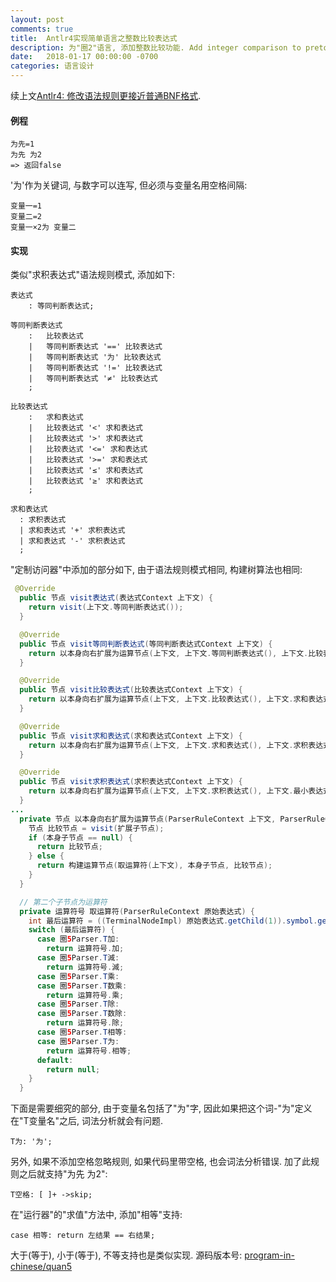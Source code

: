 ```yaml
---
layout: post
comments: true
title:  Antlr4实现简单语言之整数比较表达式
description: 为"圈2"语言, 添加整数比较功能. Add integer comparison to pretotype programming language quan2.
date:   2018-01-17 00:00:00 -0700
categories: 语言设计
---
```


续上文[Antlr4: 修改语法规则更接近普通BNF格式](https://zhuanlan.zhihu.com/p/32939695).
#### 例程
```
为先=1
为先 为2
=> 返回false
```
'为'作为关键词, 与数字可以连写, 但必须与变量名用空格间隔:
```
变量一=1
变量二=2
变量一×2为 变量二
```
#### 实现

类似"求积表达式"语法规则模式, 添加如下:
```antlr
表达式
    : 等同判断表达式;

等同判断表达式
    :   比较表达式
    |   等同判断表达式 '==' 比较表达式
    |   等同判断表达式 '为' 比较表达式
    |   等同判断表达式 '!=' 比较表达式
    |   等同判断表达式 '≠' 比较表达式
    ;

比较表达式
    :   求和表达式
    |   比较表达式 '<' 求和表达式
    |   比较表达式 '>' 求和表达式
    |   比较表达式 '<=' 求和表达式
    |   比较表达式 '>=' 求和表达式
    |   比较表达式 '≤' 求和表达式
    |   比较表达式 '≥' 求和表达式
    ;

求和表达式
  : 求积表达式
  | 求和表达式 '+' 求积表达式
  | 求和表达式 '-' 求积表达式
  ;
```
"定制访问器"中添加的部分如下, 由于语法规则模式相同, 构建树算法也相同:
```java
 @Override
  public 节点 visit表达式(表达式Context 上下文) {
    return visit(上下文.等同判断表达式());
  }

  @Override
  public 节点 visit等同判断表达式(等同判断表达式Context 上下文) {
    return 以本身向右扩展为运算节点(上下文, 上下文.等同判断表达式(), 上下文.比较表达式());
  }

  @Override
  public 节点 visit比较表达式(比较表达式Context 上下文) {
    return 以本身向右扩展为运算节点(上下文, 上下文.比较表达式(), 上下文.求和表达式());
  }

  @Override
  public 节点 visit求和表达式(求和表达式Context 上下文) {
    return 以本身向右扩展为运算节点(上下文, 上下文.求和表达式(), 上下文.求积表达式());
  }

  @Override
  public 节点 visit求积表达式(求积表达式Context 上下文) {
    return 以本身向右扩展为运算节点(上下文, 上下文.求积表达式(), 上下文.最小表达式());
  }
...
  private 节点 以本身向右扩展为运算节点(ParserRuleContext 上下文, ParserRuleContext 本身子节点, ParserRuleContext 扩展子节点) {
    节点 比较节点 = visit(扩展子节点);
    if (本身子节点 == null) {
      return 比较节点;
    } else {
      return 构建运算节点(取运算符(上下文), 本身子节点, 比较节点);
    }
  }

  // 第二个子节点为运算符
  private 运算符号 取运算符(ParserRuleContext 原始表达式) {
    int 最后运算符 = ((TerminalNodeImpl) 原始表达式.getChild(1)).symbol.getType();
    switch (最后运算符) {
      case 圈5Parser.T加:
        return 运算符号.加;
      case 圈5Parser.T減: 
        return 运算符号.減;
      case 圈5Parser.T乘:
      case 圈5Parser.T数乘:
        return 运算符号.乘;
      case 圈5Parser.T除:
      case 圈5Parser.T数除:
        return 运算符号.除;
      case 圈5Parser.T相等:
      case 圈5Parser.T为:
        return 运算符号.相等;
      default:
        return null;
    }
  }
```
下面是需要细究的部分, 由于变量名包括了"为"字, 因此如果把这个词-"为"定义在"T变量名"之后, 词法分析就会有问题.
```antlr
T为: '为';
```
另外, 如果不添加空格忽略规则, 如果代码里带空格, 也会词法分析错误. 加了此规则之后就支持"为先 为2":
```antlr
T空格: [ ]+ ->skip;
```
在"运行器"的"求值"方法中, 添加"相等"支持:
```
case 相等: return 左结果 == 右结果;
```
大于(等于), 小于(等于), 不等支持也是类似实现. 源码版本号: [program-in-chinese/quan5](https://github.com/program-in-chinese/quan5/tree/9d14cd101a90b5c117910d47a8b59c7b8697b41f)